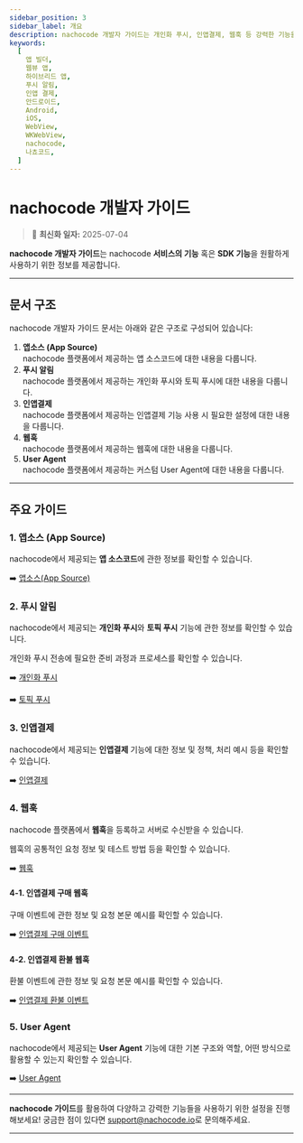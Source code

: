 ```yaml
---
sidebar_position: 3
sidebar_label: 개요
description: nachocode 개발자 가이드는 개인화 푸시, 인앱결제, 웹훅 등 강력한 기능을 쉽고 빠르게 사용할 수 있도록 안내하는 공식 가이드 문서입니다. 각 기능을 원활히 사용하기 위한 설정과 사용법을 확인하세요.
keywords:
  [
    앱 빌더,
    웹뷰 앱,
    하이브리드 앱,
    푸시 알림,
    인앱 결제,
    안드로이드,
    Android,
    iOS,
    WebView,
    WKWebView,
    nachocode,
    나쵸코드,
  ]
---
```


# nachocode 개발자 가이드

> 🔔 **최신화 일자:** 2025-07-04

**nachocode 개발자 가이드**는 nachocode **서비스의 기능** 혹은 **SDK 기능**을 원활하게 사용하기 위한 정보를 제공합니다.

---

## 문서 구조

nachocode 개발자 가이드 문서는 아래와 같은 구조로 구성되어 있습니다:

1. **앱소스 (App Source)**  
   nachocode 플랫폼에서 제공하는 앱 소스코드에 대한 내용을 다룹니다.
2. **푸시 알림**  
   nachocode 플랫폼에서 제공하는 개인화 푸시와 토픽 푸시에 대한 내용을 다룹니다.
3. **인앱결제**  
   nachocode 플랫폼에서 제공하는 인앱결제 기능 사용 시 필요한 설정에 대한 내용을 다룹니다.
4. **웹훅**  
   nachocode 플랫폼에서 제공하는 웹훅에 대한 내용을 다룹니다.
5. **User Agent**  
   nachocode 플랫폼에서 제공하는 커스텀 User Agent에 대한 내용을 다룹니다.

---

## 주요 가이드

### 1. 앱소스 (App Source)

nachocode에서 제공되는 **앱 소스코드**에 관한 정보를 확인할 수 있습니다.

➡️ [앱소스(App Source)](./app-source)

### 2. 푸시 알림

nachocode에서 제공되는 **개인화 푸시**와 **토픽 푸시** 기능에 관한 정보를 확인할 수 있습니다.

개인화 푸시 전송에 필요한 준비 과정과 프로세스를 확인할 수 있습니다.

➡️ [개인화 푸시](./push/personal-push)

➡️ [토픽 푸시](./push/topic-push)

### 3. 인앱결제

nachocode에서 제공되는 **인앱결제** 기능에 대한 정보 및 정책, 처리 예시 등을 확인할 수 있습니다.

➡️ [인앱결제](./iap)

### 4. 웹훅

nachocode 플랫폼에서 **웹훅**을 등록하고 서버로 수신받을 수 있습니다.

웹훅의 공통적인 요청 정보 및 테스트 방법 등을 확인할 수 있습니다.

➡️ [웹훅](./webhook/overview)

#### 4-1. 인앱결제 구매 웹훅

구매 이벤트에 관한 정보 및 요청 본문 예시를 확인할 수 있습니다.

➡️ [인앱결제 구매 이벤트](./webhook/iap/purchase)

#### 4-2. 인앱결제 환불 웹훅

환불 이벤트에 관한 정보 및 요청 본문 예시를 확인할 수 있습니다.

➡️ [인앱결제 환불 이벤트](./webhook/iap/refund)

### 5. User Agent

nachocode에서 제공되는 **User Agent** 기능에 대한 기본 구조와 역할, 어떤 방식으로 활용할 수 있는지 확인할 수 있습니다.

➡️ [User Agent](./user-agent/user-agent-definition)

---

**nachocode 가이드**를 활용하여 다양하고 강력한 기능들을 사용하기 위한 설정을 진행해보세요!
궁금한 점이 있다면 [support@nachocode.io](mailto:support@nachocode.io)로 문의해주세요.

---
